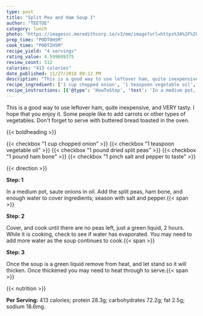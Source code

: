 ```yaml
---
type: post
title: "Split Pea and Ham Soup I"
author: "TEETOE"
category: lunch
photo: "https://imagesvc.meredithcorp.io/v3/mm/image?url=https%3A%2F%2Fimages.media-allrecipes.com%2Fuserphotos%2F28341.jpg"
prep_time: "P0DT0H5M"
cook_time: "P0DT2H5M"
recipe_yield: "4 servings"
rating_value: 4.599609375
review_count: 512
calories: "413 calories"
date_published: 11/27/2018 09:12 PM
description: "This is a good way to use leftover ham, quite inexpensive, and VERY tasty.  I hope that you enjoy it.  Some people like to add carrots or other types of vegetables.  Don't forget to serve with buttered bread toasted in the oven."
recipe_ingredient: ['1 cup chopped onion', '1 teaspoon vegetable oil', '1 pound dried split peas', '1 pound ham bone', '1 pinch salt and pepper to taste']
recipe_instructions: [{'@type': 'HowToStep', 'text': 'In a medium pot, saute onions in oil.  Add the split peas, ham bone, and enough water to cover ingredients; season with salt and pepper.\n'}, {'@type': 'HowToStep', 'text': 'Cover, and cook until there are no peas left, just a green liquid, 2 hours.  While it is cooking, check to see if water has evaporated. You may need to add more water as the soup continues to cook.\n'}, {'@type': 'HowToStep', 'text': 'Once the soup is a green liquid remove from heat, and let stand so it will thicken. Once thickened you may need to heat through to serve.\n'}]
---
```


This is a good way to use leftover ham, quite inexpensive, and VERY tasty.  I hope that you enjoy it.  Some people like to add carrots or other types of vegetables.  Don't forget to serve with buttered bread toasted in the oven. 

{{< boldheading >}}

{{< checkbox "1 cup chopped onion" >}}
{{< checkbox "1 teaspoon vegetable oil" >}}
{{< checkbox "1 pound dried split peas" >}}
{{< checkbox "1 pound ham bone" >}}
{{< checkbox "1 pinch salt and pepper to taste" >}}


{{< direction >}}

**Step: 1**

In a medium pot, saute onions in oil.  Add the split peas, ham bone, and enough water to cover ingredients; season with salt and pepper.{{< span >}}

**Step: 2**

Cover, and cook until there are no peas left, just a green liquid, 2 hours.  While it is cooking, check to see if water has evaporated. You may need to add more water as the soup continues to cook.{{< span >}}

**Step: 3**

Once the soup is a green liquid remove from heat, and let stand so it will thicken. Once thickened you may need to heat through to serve.{{< span >}}

{{< nutrition >}}

**Per Serving:** 413 calories; protein 28.3g; carbohydrates 72.2g; fat 2.5g; sodium 18.6mg.